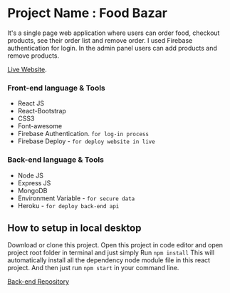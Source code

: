 # Project Name : Food Bazar

It's a single page web application where users can order food, checkout products, see their order list and remove order. I used Firebase authentication for login. In the admin panel users can add products and remove products.

[Live Website](https://food-bazar-project.web.app/).

### Front-end language & Tools

- React JS
- React-Bootstrap
- CSS3
- Font-awesome
- Firebase Authentication. `for log-in process`
- Firebase Deploy - `for deploy website in live`

### Back-end language & Tools

- Node JS
- Express JS
- MongoDB
- Environment Variable - `for secure data`
- Heroku - `for deploy back-end api`

## How to setup in local desktop

Download or clone this project. Open this project in code editor and open project root folder in terminal and just simply Run `npm install`
This will automatically install all the dependency node module file in this react project.
And then just run `npm start` in your command line.

[Back-end Repository](https://github.com/MofasserHossain/Food_Bazar-backend)
